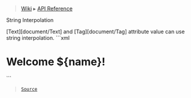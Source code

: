 > [Wiki](Home) ▸ [API Reference](API-Reference)

String Interpolation
<dl></dl>
[Text][document/Text] and [Tag][document/Tag] attribute value can use string interpolation.
```xml
<h1>Welcome ${name}!</h1>
```

> [`Source`](/Neft-io/neft/tree/master/src/document/file/parse/storage.litcoffee#string-interpolation-learn)

